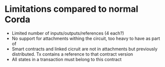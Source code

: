 # Limitations compared to normal Corda

* Limited number of inputs/outputs/references (4 each?)
* No support for attachments withing the circuit, too heavy to have as part of 
* Smart contracts and linked cicruit are not in attachments but previously distributed. Tx contains a reference to that contract version
* All states in a transaction must belong to this contract
